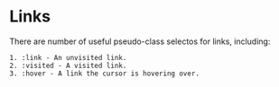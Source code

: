 # Links

There are number of useful pseudo-class selectos for
links, including:

	1. :link - An unvisited link.
	2. :visited - A visited link.
	3. :hover - A link the cursor is hovering over.